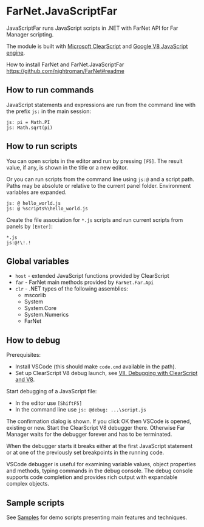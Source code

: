 # FarNet.JavaScriptFar

JavaScriptFar runs JavaScript scripts in .NET with FarNet API for Far Manager scripting.

The module is built with [Microsoft ClearScript](https://github.com/Microsoft/ClearScript) and [Google V8 JavaScript engine](https://developers.google.com/v8/).

How to install FarNet and FarNet.JavaScriptFar\
<https://github.com/nightroman/FarNet#readme>

## How to run commands

JavaScript statements and expressions are run from the
command line with the prefix `js:` in the main session:

    js: pi = Math.PI
    js: Math.sqrt(pi)

## How to run scripts

You can open scripts in the editor and run by pressing `[F5]`.
The result value, if any, is shown in the title or a new editor.

Or you can run scripts from the command line using `js:@` and a script path.
Paths may be absolute or relative to the current panel folder. Environment
variables are expanded.

    js: @ hello_world.js
    js: @ %scripts%\hello_world.js

Create the file association for `*.js` scripts and run current scripts from panels by `[Enter]`:

    *.js
    js:@!\!.!

## Global variables

- `host` - extended JavaScript functions provided by ClearScript
- `far` - FarNet main methods provided by `FarNet.Far.Api`
- `clr` - .NET types of the following assemblies:
    - mscorlib
    - System
    - System.Core
    - System.Numerics
    - FarNet

## How to debug

Prerequisites:

- Install VSCode (this should make `code.cmd` available in the path).
- Set up ClearScript V8 debug launch, see [VII. Debugging with ClearScript and V8](https://microsoft.github.io/ClearScript/Details/Build.html).

Start debugging of a JavaScript file:

- In the editor use `[ShiftF5]`
- In the command line use `js: @debug: ...\script.js`

The confirmation dialog is shown. If you click OK then VSCode is opened,
existing or new. Start the ClearScript V8 debugger there. Otherwise Far
Manager waits for the debugger forever and has to be terminated.

When the debugger starts it breaks either at the first JavaScript statement or
at one of the previously set breakpoints in the running code.

VSCode debugger is useful for examining variable values, object properties and
methods, typing commands in the debug console. The debug console supports code
completion and provides rich output with expandable complex objects.

## Sample scripts

See [Samples](Samples) for demo scripts presenting main features and techniques.
